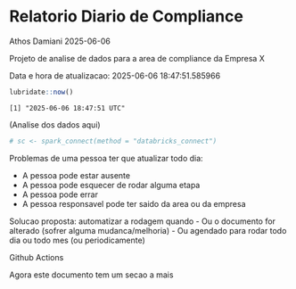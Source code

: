# Relatorio Diario de Compliance
Athos Damiani
2025-06-06

Projeto de analise de dados para a area de compliance da Empresa X

Data e hora de atualizacao: 2025-06-06 18:47:51.585966

``` r
lubridate::now()
```

    [1] "2025-06-06 18:47:51 UTC"

(Analise dos dados aqui)

``` r
# sc <- spark_connect(method = "databricks_connect")
```

Problemas de uma pessoa ter que atualizar todo dia:

-   A pessoa pode estar ausente
-   A pessoa pode esquecer de rodar alguma etapa
-   A pessoa pode errar
-   A pessoa responsavel pode ter saido da area ou da empresa

Solucao proposta: automatizar a rodagem quando - Ou o documento for
alterado (sofrer alguma mudanca/melhoria) - Ou agendado para rodar todo
dia ou todo mes (ou periodicamente)

Github Actions

Agora este documento tem um secao a mais

